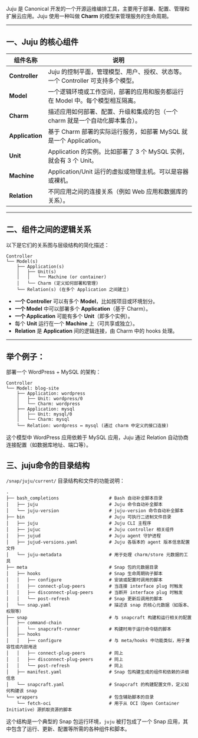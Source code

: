Juju 是 Canonical 开发的一个开源运维编排工具，主要用于部署、配置、管理和扩展云应用。Juju 使用一种叫做 **Charm** 的模型来管理服务的生命周期。

------

## 一、Juju 的核心组件

| 组件名称        | 说明                                                         |
| --------------- | ------------------------------------------------------------ |
| **Controller**  | Juju 的控制平面，管理模型、用户、授权、状态等。一个 Controller 可支持多个模型。 |
| **Model**       | 一个逻辑环境或工作空间，部署的应用和服务都运行在 Model 中。每个模型相互隔离。 |
| **Charm**       | 描述应用如何部署、配置、升级和集成的包（一个 charm 就是一个自动化脚本集合）。 |
| **Application** | 基于 Charm 部署的实际运行服务，如部署 MySQL 就是一个 Application。 |
| **Unit**        | Application 的实例。比如部署了 3 个 MySQL 实例，就会有 3 个 Unit。 |
| **Machine**     | Application/Unit 运行的虚拟或物理主机。可以是容器或裸机。    |
| **Relation**    | 不同应用之间的连接关系（例如 Web 应用和数据库的关系）。      |

------

## 二、组件之间的逻辑关系

以下是它们的关系图与层级结构的简化描述：

```
Controller
└── Model(s)
    ├── Application(s)
    │   ├── Unit(s)
    │   │   └── Machine (or container)
    │   └── Charm (定义如何部署和管理)
    └── Relation(s) (在多个 Application 之间建立)
```

- **一个 Controller** 可以有多个 **Model**，比如按项目或环境划分。
- **一个 Model** 中可以部署多个 **Application**（基于 Charm）。
- **一个 Application** 可能有多个 **Unit**（即多个实例）。
- 每个 **Unit** 运行在一个 **Machine** 上（可共享或独立）。
- **Relation** 是 **Application** 间的逻辑连接，由 Charm 中的 hooks 处理。

------

## 举个例子：

部署一个 WordPress + MySQL 的架构：

```
Controller
└── Model: blog-site
    ├── Application: wordpress
    │   ├── Unit: wordpress/0
    │   └── Charm: wordpress
    ├── Application: mysql
    │   ├── Unit: mysql/0
    │   └── Charm: mysql
    └── Relation: wordpress ↔ mysql (通过 charm 中定义的接口连接)
```

这个模型中 WordPress 应用依赖于 MySQL 应用，Juju 通过 Relation 自动协商连接配置（如数据库地址、端口等）。



## 三、juju命令的目录结构

 `/snap/juju/current/` 目录结构和文件的功能说明：

```
.
├── bash_completions                   # Bash 自动补全脚本目录
│   ├── juju                           # Juju 命令自动补全脚本
│   └── juju-version                   # juju-version 命令自动补全脚本
├── bin                                # Juju 可执行二进制文件目录
│   ├── juju                           # Juju CLI 主程序
│   ├── jujuc                          # Juju controller 相关组件
│   ├── jujud                          # Juju agent 守护进程
│   ├── jujud-versions.yaml            # Juju 各版本的 agent 版本信息配置文件
│   └── juju-metadata                  # 用于处理 charm/store 元数据的工具
├── meta                               # Snap 包的元数据目录
│   ├── hooks                          # Snap 生命周期钩子脚本
│   │   ├── configure                  # 安装或配置时调用的脚本
│   │   ├── connect-plug-peers         # 当连接 interface plug 时触发
│   │   ├── disconnect-plug-peers      # 当断开 interface plug 时触发
│   │   └── post-refresh               # Snap 更新后调用的脚本
│   └── snap.yaml                      # 描述该 snap 的核心元数据（如版本、权限等）
├── snap                               # 与 snapcraft 构建和运行相关的配置
│   ├── command-chain
│   │   └── snapcraft-runner           # 构建时用于运行命令链的脚本
│   ├── hooks
│   │   ├── configure                  # 与 meta/hooks 中功能类似，用于兼容性或内部用途
│   │   ├── connect-plug-peers         # 同上
│   │   ├── disconnect-plug-peers      # 同上
│   │   └── post-refresh               # 同上
│   ├── manifest.yaml                  # Snap 包构建生成的组件和依赖的详细信息
│   └── snapcraft.yaml                 # Snapcraft 的构建配置文件，定义如何构建该 snap
└── wrappers                           # 包含辅助脚本的目录
    └── fetch-oci                      # 用于从 OCI（Open Container Initiative）源抓取资源的脚本
```

这个结构是一个典型的 Snap 包运行环境，`juju` 被打包成了一个 Snap 应用，其中包含了运行、更新、配置等所需的各种组件和脚本。

